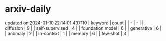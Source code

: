 # arxiv-daily
updated on 2024-01-10 22:14:01.437110
| keyword | count |
| - | - |
| diffusion | 9 |
| self-supervised | 4 |
| foundation model | 6 |
| generative | 6 |
| anomaly | 2 |
| in-context | 1 |
| memory | 6 |
| few-shot | 3 |
